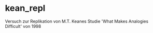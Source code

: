 # kean_repl
Versuch zur Replikation von M.T. Keanes Studie 'What Makes Analogies Difficult' von 1998
